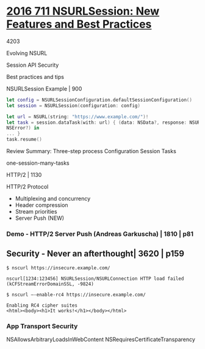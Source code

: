 # [2016 711 NSURLSession: New Features and Best Practices](https://developer.apple.com/videos/play/wwdc2016/711/)

4203


Evolving NSURL

Session API Security

Best practices and tips



NSURLSession Example | 900


```swift
let config = NSURLSessionConfiguration.defaultSessionConfiguration()
let session = NSURLSession(configuration: config)

let url = NSURL(string: "https://www.example.com/")!
let task = session.dataTask(with: url) { (data: NSData?, response: NSURLResponse?, error:
NSError?) in
... }
task.resume()

```


Review
Summary: Three-step process
Configuration Session
Tasks


one-session-many-tasks


HTTP/2 | 1130



HTTP/2 Protocol

* Multiplexing and concurrency
* Header compression
* Stream priorities
* Server Push (NEW)

### Demo - HTTP/2 Server Push (Andreas Garkuscha) | 1810 | p81





## Security - Never an afterthought| 3620 | p159


```
$ nscurl https://insecure.example.com/

nscurl[1234:123456] NSURLSession/NSURLConnection HTTP load failed
(kCFStreamErrorDomainSSL, -9824)

$ nscurl —-enable-rc4 https://insecure.example.com/

Enabling RC4 cipher suites
<html><body><h1>It works!</h1></body></html>

```

### App Transport Security

NSAllowsArbitraryLoadsInWebContent
NSRequiresCertificateTransparency
